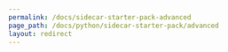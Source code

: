 ```yaml
---
permalink: /docs/sidecar-starter-pack-advanced
page_path: /docs/python/sidecar-starter-pack/advanced
layout: redirect
---
```

